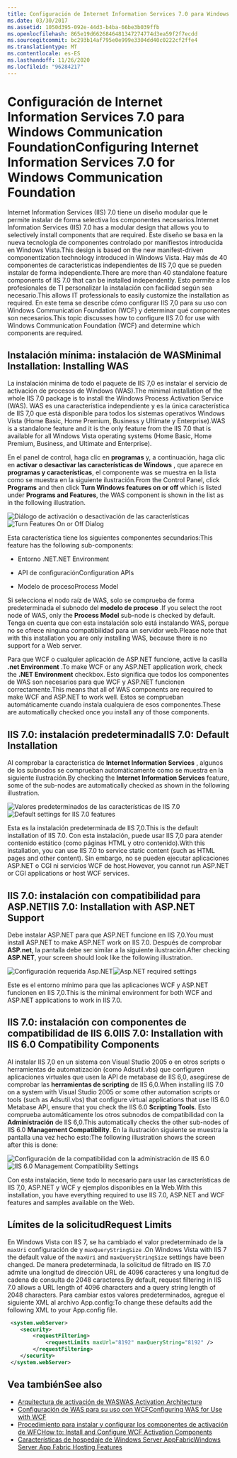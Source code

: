 ```yaml
---
title: Configuración de Internet Information Services 7.0 para Windows Communication Foundation
ms.date: 03/30/2017
ms.assetid: 1050d395-092e-44d3-b4ba-66be3b039ffb
ms.openlocfilehash: 865e19d6626846481347274774d3ea59f2f7ecdd
ms.sourcegitcommit: bc293b14af795e0e999e3304dd40c0222cf2ffe4
ms.translationtype: MT
ms.contentlocale: es-ES
ms.lasthandoff: 11/26/2020
ms.locfileid: "96284217"
---
```

# <a name="configuring-internet-information-services-70-for-windows-communication-foundation"></a><span data-ttu-id="44e92-102">Configuración de Internet Information Services 7.0 para Windows Communication Foundation</span><span class="sxs-lookup"><span data-stu-id="44e92-102">Configuring Internet Information Services 7.0 for Windows Communication Foundation</span></span>

<span data-ttu-id="44e92-103">Internet Information Services (IIS) 7.0 tiene un diseño modular que le permite instalar de forma selectiva los componentes necesarios.</span><span class="sxs-lookup"><span data-stu-id="44e92-103">Internet Information Services (IIS) 7.0 has a modular design that allows you to selectively install components that are required.</span></span> <span data-ttu-id="44e92-104">Este diseño se basa en la nueva tecnología de componentes controlado por manifiestos introducida en Windows Vista.</span><span class="sxs-lookup"><span data-stu-id="44e92-104">This design is based on the new manifest-driven componentization technology introduced in Windows Vista.</span></span> <span data-ttu-id="44e92-105">Hay más de 40 componentes de características independientes de IIS 7,0 que se pueden instalar de forma independiente.</span><span class="sxs-lookup"><span data-stu-id="44e92-105">There are more than 40 standalone feature components of IIS 7.0 that can be installed independently.</span></span> <span data-ttu-id="44e92-106">Esto permite a los profesionales de TI personalizar la instalación con facilidad según sea necesario.</span><span class="sxs-lookup"><span data-stu-id="44e92-106">This allows IT professionals to easily customize the installation as required.</span></span> <span data-ttu-id="44e92-107">En este tema se describe cómo configurar IIS 7,0 para su uso con Windows Communication Foundation (WCF) y determinar qué componentes son necesarios.</span><span class="sxs-lookup"><span data-stu-id="44e92-107">This topic discusses how to configure IIS 7.0 for use with Windows Communication Foundation (WCF) and determine which components are required.</span></span>

## <a name="minimal-installation-installing-was"></a><span data-ttu-id="44e92-108">Instalación mínima: instalación de WAS</span><span class="sxs-lookup"><span data-stu-id="44e92-108">Minimal Installation: Installing WAS</span></span>

 <span data-ttu-id="44e92-109">La instalación mínima de todo el paquete de IIS 7,0 es instalar el servicio de activación de procesos de Windows (WAS).</span><span class="sxs-lookup"><span data-stu-id="44e92-109">The minimal installation of the whole IIS 7.0 package is to install the Windows Process Activation Service (WAS).</span></span> <span data-ttu-id="44e92-110">WAS es una característica independiente y es la única característica de IIS 7,0 que está disponible para todos los sistemas operativos Windows Vista (Home Basic, Home Premium, Business y Ultimate y Enterprise).</span><span class="sxs-lookup"><span data-stu-id="44e92-110">WAS is a standalone feature and it is the only feature from the IIS 7.0 that is available for all Windows Vista operating systems (Home Basic, Home Premium, Business, and Ultimate and Enterprise).</span></span>

 <span data-ttu-id="44e92-111">En el panel de control, haga clic en **programas** y, a continuación, haga clic en **activar o desactivar las características de Windows** , que aparece en **programas y características**, el componente was se muestra en la lista como se muestra en la siguiente ilustración.</span><span class="sxs-lookup"><span data-stu-id="44e92-111">From the Control Panel, click **Programs** and then click **Turn Windows features on or off** which is listed under **Programs and Features**, the WAS component is shown in the list as in the following illustration.</span></span>

 <span data-ttu-id="44e92-112">![Diálogo de activación o desactivación de las características](media/wcfc-turnfeaturesonoroffs.gif "wcfc_TurnFeaturesOnOrOffs")</span><span class="sxs-lookup"><span data-stu-id="44e92-112">![Turn Features On or Off Dialog](media/wcfc-turnfeaturesonoroffs.gif "wcfc_TurnFeaturesOnOrOffs")</span></span>

 <span data-ttu-id="44e92-113">Esta característica tiene los siguientes componentes secundarios:</span><span class="sxs-lookup"><span data-stu-id="44e92-113">This feature has the following sub-components:</span></span>

- <span data-ttu-id="44e92-114">Entorno .NET</span><span class="sxs-lookup"><span data-stu-id="44e92-114">.NET Environment</span></span>

- <span data-ttu-id="44e92-115">API de configuración</span><span class="sxs-lookup"><span data-stu-id="44e92-115">Configuration APIs</span></span>

- <span data-ttu-id="44e92-116">Modelo de proceso</span><span class="sxs-lookup"><span data-stu-id="44e92-116">Process Model</span></span>

 <span data-ttu-id="44e92-117">Si selecciona el nodo raíz de WAS, solo se comprueba de forma predeterminada el subnodo del **modelo de proceso** .</span><span class="sxs-lookup"><span data-stu-id="44e92-117">If you select the root node of WAS, only the **Process Model** sub-node is checked by default.</span></span> <span data-ttu-id="44e92-118">Tenga en cuenta que con esta instalación solo está instalando WAS, porque no se ofrece ninguna compatibilidad para un servidor web.</span><span class="sxs-lookup"><span data-stu-id="44e92-118">Please note that with this installation you are only installing WAS, because there is no support for a Web server.</span></span>

 <span data-ttu-id="44e92-119">Para que WCF o cualquier aplicación de ASP.NET funcione, active la casilla **.net Environment** .</span><span class="sxs-lookup"><span data-stu-id="44e92-119">To make WCF or any ASP.NET application work, check the **.NET Environment** checkbox.</span></span> <span data-ttu-id="44e92-120">Esto significa que todos los componentes de WAS son necesarios para que WCF y ASP.NET funcionen correctamente.</span><span class="sxs-lookup"><span data-stu-id="44e92-120">This means that all of WAS components are required to make WCF and ASP.NET to work well.</span></span> <span data-ttu-id="44e92-121">Estos se comprueban automáticamente cuando instala cualquiera de esos componentes.</span><span class="sxs-lookup"><span data-stu-id="44e92-121">These are automatically checked once you install any of those components.</span></span>

## <a name="iis-70-default-installation"></a><span data-ttu-id="44e92-122">IIS 7.0: instalación predeterminada</span><span class="sxs-lookup"><span data-stu-id="44e92-122">IIS 7.0: Default Installation</span></span>

 <span data-ttu-id="44e92-123">Al comprobar la característica de **Internet Information Services** , algunos de los subnodos se comprueban automáticamente como se muestra en la siguiente ilustración.</span><span class="sxs-lookup"><span data-stu-id="44e92-123">By checking the **Internet Information Services** feature, some of the sub-nodes are automatically checked as shown in the following illustration.</span></span>

 <span data-ttu-id="44e92-124">![Valores predeterminados de las características de IIS 7.0](media/wcfc-turningfeaturesonoroff2.gif "wcfc_TurningFeaturesOnOrOff2")</span><span class="sxs-lookup"><span data-stu-id="44e92-124">![Default settings for IIS 7.0 features](media/wcfc-turningfeaturesonoroff2.gif "wcfc_TurningFeaturesOnOrOff2")</span></span>

 <span data-ttu-id="44e92-125">Esta es la instalación predeterminada de IIS 7,0.</span><span class="sxs-lookup"><span data-stu-id="44e92-125">This is the default installation of IIS 7.0.</span></span> <span data-ttu-id="44e92-126">Con esta instalación, puede usar IIS 7,0 para atender contenido estático (como páginas HTML y otro contenido).</span><span class="sxs-lookup"><span data-stu-id="44e92-126">With this installation, you can use IIS 7.0 to service static content (such as HTML pages and other content).</span></span> <span data-ttu-id="44e92-127">Sin embargo, no se pueden ejecutar aplicaciones ASP.NET o CGI ni servicios WCF de host.</span><span class="sxs-lookup"><span data-stu-id="44e92-127">However, you cannot run ASP.NET or CGI applications or host WCF services.</span></span>

## <a name="iis-70-installation-with-aspnet-support"></a><span data-ttu-id="44e92-128">IIS 7.0: instalación con compatibilidad para ASP.NET</span><span class="sxs-lookup"><span data-stu-id="44e92-128">IIS 7.0: Installation with ASP.NET Support</span></span>

 <span data-ttu-id="44e92-129">Debe instalar ASP.NET para que ASP.NET funcione en IIS 7,0.</span><span class="sxs-lookup"><span data-stu-id="44e92-129">You must install ASP.NET to make ASP.NET work on IIS 7.0.</span></span> <span data-ttu-id="44e92-130">Después de comprobar **ASP.net**, la pantalla debe ser similar a la siguiente ilustración.</span><span class="sxs-lookup"><span data-stu-id="44e92-130">After checking **ASP.NET**, your screen should look like the following illustration.</span></span>

 <span data-ttu-id="44e92-131">![Configuración requerida Asp.NET](media/wcfc-trunfeaturesonoroff3s.gif "wcfc_TrunFeaturesOnOrOFf3s")</span><span class="sxs-lookup"><span data-stu-id="44e92-131">![Asp.NET required settings](media/wcfc-trunfeaturesonoroff3s.gif "wcfc_TrunFeaturesOnOrOFf3s")</span></span>

 <span data-ttu-id="44e92-132">Este es el entorno mínimo para que las aplicaciones WCF y ASP.NET funcionen en IIS 7,0.</span><span class="sxs-lookup"><span data-stu-id="44e92-132">This is the minimal environment for both WCF and ASP.NET applications to work in IIS 7.0.</span></span>

## <a name="iis-70-installation-with-iis-60-compatibility-components"></a><span data-ttu-id="44e92-133">IIS 7.0: instalación con componentes de compatibilidad de IIS 6.0</span><span class="sxs-lookup"><span data-stu-id="44e92-133">IIS 7.0: Installation with IIS 6.0 Compatibility Components</span></span>

 <span data-ttu-id="44e92-134">Al instalar IIS 7,0 en un sistema con Visual Studio 2005 o en otros scripts o herramientas de automatización (como Adsutil.vbs) que configuren aplicaciones virtuales que usen la API de metabase de IIS 6,0, asegúrese de comprobar las **herramientas de scripting** de IIS 6,0.</span><span class="sxs-lookup"><span data-stu-id="44e92-134">When installing IIS 7.0 on a system with Visual Studio 2005 or some other automation scripts or tools (such as Adsutil.vbs) that configure virtual applications that use IIS 6.0 Metabase API, ensure that you check the IIS 6.0 **Scripting Tools**.</span></span> <span data-ttu-id="44e92-135">Esto comprueba automáticamente los otros subnodos de compatibilidad con la **Administración** de IIS 6,0.</span><span class="sxs-lookup"><span data-stu-id="44e92-135">This automatically checks the other sub-nodes of IIS 6.0 **Management Compatibility**.</span></span> <span data-ttu-id="44e92-136">En la ilustración siguiente se muestra la pantalla una vez hecho esto:</span><span class="sxs-lookup"><span data-stu-id="44e92-136">The following illustration shows the screen after this is done:</span></span>

 <span data-ttu-id="44e92-137">![Configuración de la compatibilidad con la administración de IIS 6.0](media/scfc-turnfeaturesonoroff5s.gif "scfc_TurnFeaturesOnOrOff5s")</span><span class="sxs-lookup"><span data-stu-id="44e92-137">![IIS 6.0 Management Compatibility Settings](media/scfc-turnfeaturesonoroff5s.gif "scfc_TurnFeaturesOnOrOff5s")</span></span>

 <span data-ttu-id="44e92-138">Con esta instalación, tiene todo lo necesario para usar las características de IIS 7,0, ASP.NET y WCF y ejemplos disponibles en la Web.</span><span class="sxs-lookup"><span data-stu-id="44e92-138">With this installation, you have everything required to use IIS 7.0, ASP.NET and WCF features and samples available on the Web.</span></span>

## <a name="request-limits"></a><span data-ttu-id="44e92-139">Límites de la solicitud</span><span class="sxs-lookup"><span data-stu-id="44e92-139">Request Limits</span></span>

 <span data-ttu-id="44e92-140">En Windows Vista con IIS 7, se ha cambiado el valor predeterminado de la `maxUri` configuración de y `maxQueryStringSize` .</span><span class="sxs-lookup"><span data-stu-id="44e92-140">On Windows Vista with IIS 7 the default value of the `maxUri` and `maxQueryStringSize` settings have been changed.</span></span> <span data-ttu-id="44e92-141">De manera predeterminada, la solicitud de filtrado en IIS 7.0 admite una longitud de dirección URL de 4096 caracteres y una longitud de cadena de consulta de 2048 caracteres.</span><span class="sxs-lookup"><span data-stu-id="44e92-141">By default, request filtering in IIS 7.0 allows a URL length of 4096 characters and a query string length of 2048 characters.</span></span> <span data-ttu-id="44e92-142">Para cambiar estos valores predeterminados, agregue el siguiente XML al archivo App.config:</span><span class="sxs-lookup"><span data-stu-id="44e92-142">To change these defaults add the following XML to your App.config file.</span></span>

```xml
 <system.webServer>
    <security>
        <requestFiltering>
            <requestLimits maxUrl="8192" maxQueryString="8192" />
        </requestFiltering>
    </security>
 </system.webServer>
 ```

## <a name="see-also"></a><span data-ttu-id="44e92-143">Vea también</span><span class="sxs-lookup"><span data-stu-id="44e92-143">See also</span></span>

- [<span data-ttu-id="44e92-144">Arquitectura de activación de WAS</span><span class="sxs-lookup"><span data-stu-id="44e92-144">WAS Activation Architecture</span></span>](was-activation-architecture.md)
- [<span data-ttu-id="44e92-145">Configuración de WAS para su uso con WCF</span><span class="sxs-lookup"><span data-stu-id="44e92-145">Configuring WAS for Use with WCF</span></span>](configuring-the-wpa--service-for-use-with-wcf.md)
- [<span data-ttu-id="44e92-146">Procedimiento para instalar y configurar los componentes de activación de WFC</span><span class="sxs-lookup"><span data-stu-id="44e92-146">How to: Install and Configure WCF Activation Components</span></span>](how-to-install-and-configure-wcf-activation-components.md)
- <span data-ttu-id="44e92-147">[Características de hospedaje de Windows Server AppFabric](/previous-versions/appfabric/ee677189(v=azure.10))</span><span class="sxs-lookup"><span data-stu-id="44e92-147">[Windows Server App Fabric Hosting Features](/previous-versions/appfabric/ee677189(v=azure.10))</span></span>
